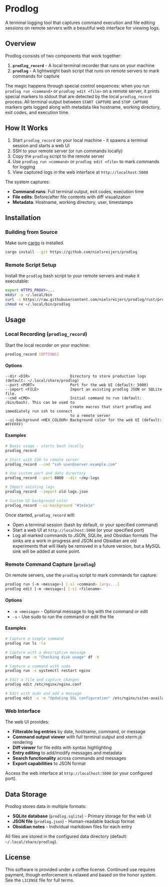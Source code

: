# Prodlog

A terminal logging tool that captures command execution and file editing sessions on remote servers with a beautiful web interface for viewing logs.

## Overview

Prodlog consists of two components that work together:

1. **`prodlog_record`** - A local terminal recorder that runs on your machine
2. **`prodlog`** - A lightweight bash script that runs on remote servers to mark commands for capture

The magic happens through special control sequences: when you run `prodlog run <command>` or `prodlog edit <file>` on a remote server, it prints special markers to stdout that are detected by the local `prodlog_record` process. All terminal output between `START CAPTURE` and `STOP CAPTURE` markers gets logged along with metadata like hostname, working directory, exit codes, and execution time.

## How It Works

1. Start `prodlog_record` on your local machine - it spawns a terminal session and starts a web UI
2. SSH to your remote server (or run commands locally)
3. Copy the `prodlog` script to the remote server
4. Use `prodlog run <command>` or `prodlog edit <file>` to mark commands for logging
5. View captured logs in the web interface at `http://localhost:5000`

The system captures:
- **Command runs**: Full terminal output, exit codes, execution time
- **File edits**: Before/after file contents with diff visualization
- **Metadata**: Hostname, working directory, user, timestamps

## Installation

### Building from Source

Make sure [cargo](https://doc.rust-lang.org/cargo/getting-started/installation.html) is installed.

```bash
cargo install --git https://github.com/nielsreijers/prodlog
```

### Remote Script Setup

Install the `prodlog` bash script to your remote servers and make it executable:

```bash
export HTTPS_PROXY=...
mkdir -p ~/.local/bin
curl -s https://raw.githubusercontent.com/nielsreijers/prodlog/rust/prodlog > ~/.local/bin/prodlog
chmod +x ~/.local/bin/prodlog
```

## Usage

### Local Recording (`prodlog_record`)

Start the local recorder on your machine:

```bash
prodlog_record [OPTIONS]
```

#### Options

```
--dir <DIR>                  Directory to store production logs (default: ~/.local/share/prodlog)
--port <PORT>                Port for the web UI (default: 5000)
--import <FILE>              Import an existing prodlog JSON or SQLite file.
--cmd <CMD>                  Initial command to run (default: /bin/bash). This can be used to
                             create macros that start prodlog and immediately run ssh to connect
                             to a remote server
--ui-background <HEX_COLOUR> Background color for the web UI (default: #FFFFFF)
```

#### Examples

```bash
# Basic usage - starts bash locally
prodlog_record

# Start with SSH to remote server
prodlog_record --cmd "ssh user@server.example.com"

# Use custom port and data directory
prodlog_record --port 8080 --dir ~/my-logs

# Import existing logs
prodlog_record --import old-logs.json

# Custom UI background color
prodlog_record --ui-background "#1e1e1e"
```

Once started, `prodlog_record` will:
- Open a terminal session (bash by default, or your specified command)
- Start a web UI at `http://localhost:5000` (or your specified port)
- Log all marked commands to JSON, SQLite, and Obsidian formats
  The sinks are a work in progress and JSON and Obsidian are old
  experiments that will likely be removed in a future version, but a
  MySQL sink will be added at some point.

### Remote Command Capture (`prodlog`)

On remote servers, use the `prodlog` script to mark commands for capture:

```bash
prodlog run [-m <message>] [-s] <command> [args...]
prodlog edit [-m <message>] [-s] <filename>
```

#### Options

- `-m <message>` - Optional message to log with the command or edit
- `-s` - Use sudo to run the command or edit the file

#### Examples

```bash
# Capture a simple command
prodlog run ls -la

# Capture with a descriptive message
prodlog run -m "Checking disk usage" df -h

# Capture a command with sudo
prodlog run -s systemctl restart nginx

# Edit a file and capture changes
prodlog edit /etc/nginx/nginx.conf

# Edit with sudo and add a message
prodlog edit -s -m "Updating SSL configuration" /etc/nginx/sites-available/default
```

### Web Interface

The web UI provides:

- **Filterable log entries** by date, hostname, command, or message
- **Command output viewer** with full terminal output and xterm.js rendering
- **Diff viewer** for file edits with syntax highlighting
- **Entry editing** to add/modify messages and metadata
- **Search functionality** across commands and messages
- **Export capabilities** to JSON format

Access the web interface at `http://localhost:5000` (or your configured port).

## Data Storage

Prodlog stores data in multiple formats:

- **SQLite database** (`prodlog.sqlite`) - Primary storage for the web UI
- **JSON file** (`prodlog.json`) - Human-readable backup format
- **Obsidian notes** - Individual markdown files for each entry

All files are stored in the configured data directory (default: `~/.local/share/prodlog`).

## License

This software is provided under a coffee license. Continued use requires payment, though enforcement is relaxed and based on the honor system. See the `LICENSE` file for full terms.
